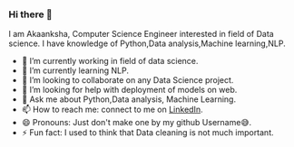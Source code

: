 ### Hi there 👋
I am Akaanksha, Computer Science Engineer interested in field of Data science. I have knowledge of Python,Data analysis,Machine learning,NLP.






- 🔭 I’m currently working in field of data science.
- 🌱 I’m currently learning NLP.
- 👯 I’m looking to collaborate on any Data Science project.
- 🤔 I’m looking for help with deployment of models on web.
- 💬 Ask me about Python,Data analysis, Machine Learning.
- 📫 How to reach me: connect to me on [LinkedIn](https://www.linkedin.com/in/akaanksha-mishra-2b1192194/).
- 😄 Pronouns: Just don't make one by my github Username:sweat_smile:.
- ⚡ Fun fact: I used to think that Data cleaning is not much important.


